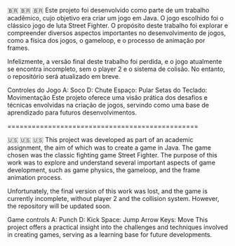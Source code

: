 🇧🇷 🇧🇷 🇧🇷
Este projeto foi desenvolvido como parte de um trabalho acadêmico, cujo objetivo era criar um jogo em Java. O jogo escolhido foi o clássico jogo de luta Street Fighter. O propósito deste trabalho foi explorar e compreender diversos aspectos importantes no desenvolvimento de jogos, como a física dos jogos, o gameloop, e o processo de animação por frames.

Infelizmente, a versão final deste trabalho foi perdida, e o jogo atualmente se encontra incompleto, sem o player 2 e o sistema de colisão. No entanto, o repositório será atualizado em breve.

Controles do Jogo
A: Soco
D: Chute
Espaço: Pular
Setas do Teclado: Movimentação
Este projeto oferece uma visão prática dos desafios e técnicas envolvidas na criação de jogos, servindo como uma base de aprendizado para futuros desenvolvimentos.

===============================================

🇺🇸 🇺🇸 🇺🇸
This project was developed as part of an academic assignment, the aim of which was to create a game in Java. The game chosen was the classic fighting game Street Fighter. The purpose of this work was to explore and understand several important aspects of game development, such as game physics, the gameloop, and the frame animation process.

Unfortunately, the final version of this work was lost, and the game is currently incomplete, without player 2 and the collision system. However, the repository will be updated soon.

Game controls
A: Punch
D: Kick
Space: Jump
Arrow Keys: Move
This project offers a practical insight into the challenges and techniques involved in creating games, serving as a learning base for future developments.
